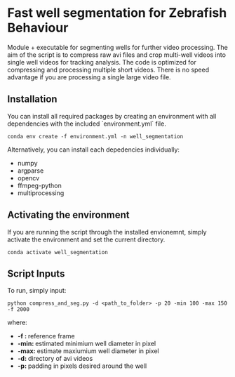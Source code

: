 # Fast well segmentation for Zebrafish Behaviour

Module + executable for segmenting wells for further video processing. The aim of the script is to compress raw avi files and crop multi-well videos into single well videos for tracking analysis. The code is optimized for compressing and processing multiple short videos. There is no speed advantage if you are processing a single large video file.

<h2> Installation </h2>
You can install all required packages by creating an environment with all dependencies with the included `environment.yml` file.
<p> </p>

```
conda env create -f environment.yml -n well_segmentation
```

<p> </p>
<p> Alternatively, you can install each depedencies individually: </p>
<ul>
    <li> numpy </li> 
    <li> argparse </li> 
    <li> opencv </li> 
    <li> ffmpeg-python </li>
    <li> multiprocessing </li>
</ul>
  

<h2> Activating the environment </h2>
If you are running the script through the installed envionemnt, simply activate the environment and set the current directory.
<p> </p>

```
conda activate well_segmentation
```

<h2> Script Inputs </h2>
To run, simply input:
<p> </p>

```
python compress_and_seg.py -d <path_to_folder> -p 20 -min 100 -max 150 -f 2000 
```

where:
<ul>
    <li> <strong> -f : </strong> reference frame </li> 
    <li> <strong> -min: </strong> estimated minimium well diameter in pixel </li> 
    <li> <strong> -max: </strong> estimate maxiumium well diameter in pixel </li> 
    <li> <strong> -d: </strong> directory of avi videos </li>
    <li> <strong> -p: </strong> padding in pixels desired around the well </li>
</ul>


